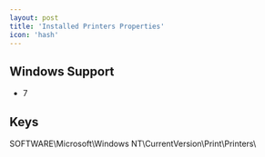 ```yaml
---
layout: post
title: 'Installed Printers Properties'
icon: 'hash'
---
```


## Windows Support

- 7



## Keys

SOFTWARE\Microsoft\Windows NT\CurrentVersion\Print\Printers\

